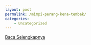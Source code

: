 ```yaml
---
layout: post
permalink: /mimpi-perang-kena-tembak/
categories:
    - Uncategorized
---
```


[Baca Selengkapnya](/01)